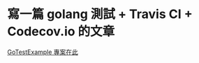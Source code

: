 # 寫一篇 golang 測試 + Travis CI + Codecov.io 的文章

[GoTestExample 專案在此](https://github.com/kevingo/GoTestExample)
